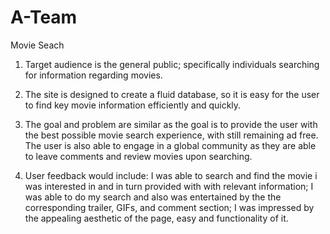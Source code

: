 # A-Team
Movie Seach
1. Target audience is the general public; specifically individuals searching for information regarding movies.

2. The site is designed to create a fluid database, so it is easy for the user to find key movie information efficiently and quickly.
3. The goal and problem are similar as the goal is to provide the user with the best possible movie search experience, with still remaining ad free. The user is also able to engage in a global community as they are able to leave comments and review movies upon searching.
4. User feedback would include: I was able to search and find the movie i was interested in and in turn provided with with relevant information; I was able to do my search and also was entertained by the the corresponding trailer, GIFs, and comment section; I was impressed by the appealing aesthetic of the page, easy and functionality of it.
